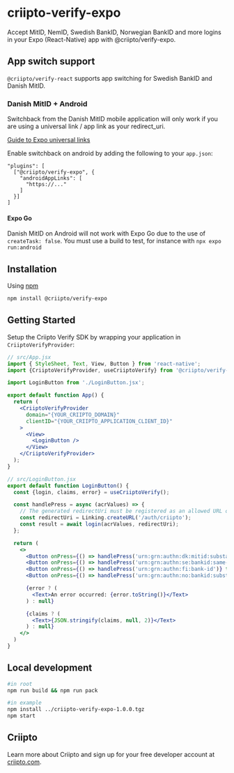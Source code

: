# criipto-verify-expo

Accept MitID, NemID, Swedish BankID, Norwegian BankID and more logins in your Expo (React-Native) app with @criipto/verify-expo.

## App switch support

`@criipto/verify-react` supports app switching for Swedish BankID and Danish MitID.

### Danish MitID + Android

Switchback from the Danish MitID mobile application will only work if you are using a universal link / app link as your redirect_uri.

[Guide to Expo universal links](https://docs.expo.dev/guides/deep-linking/)

Enable switchback on android by adding the following to your `app.json`:

```
"plugins": [
  ["@criipto/verify-expo", {
    "androidAppLinks": [
      "https://..."
    ]
  }]
]
```

#### Expo Go

Danish MitID on Android will not work with Expo Go due to the use of `createTask: false`. You must use a build to test, for instance with `npx expo run:android`

## Installation

Using [npm](https://npmjs.org/)

```sh
npm install @criipto/verify-expo
```

## Getting Started

Setup the Criipto Verify SDK by wrapping your application in `CriiptoVerifyProvider`:

```jsx
// src/App.jsx
import { StyleSheet, Text, View, Button } from 'react-native';
import {CriiptoVerifyProvider, useCriiptoVerify} from '@criipto/verify-expo';

import LoginButton from './LoginButton.jsx';

export default function App() {
  return (
    <CriiptoVerifyProvider
      domain="{YOUR_CRIIPTO_DOMAIN}"
      clientID="{YOUR_CRIIPTO_APPLICATION_CLIENT_ID}"
    >
      <View>
        <LoginButton />
      </View>
    </CriiptoVerifyProvider>
  );
}

// src/LoginButton.jsx
export default function LoginButton() {
  const {login, claims, error} = useCriiptoVerify();

  const handlePress = async (acrValues) => {
    // The generated redirectUri must be registered as an allowed URL on your application via the Criipto Dashboard.
    const redirectUri = Linking.createURL('/auth/criipto');
    const result = await login(acrValues, redirectUri);
  };

  return (
    <>
      <Button onPress={() => handlePress('urn:grn:authn:dk:mitid:substantial')} title="Login with Danish MitID" />
      <Button onPress={() => handlePress('urn:grn:authn:se:bankid:same-device')} title="Login with Swedish BankID" />
      <Button onPress={() => handlePress('urn:grn:authn:fi:bank-id')} title="Login with Finnish BankID" />
      <Button onPress={() => handlePress('urn:grn:authn:no:bankid:substantial')} title="Login with Norwegian BankID" />

      {error ? (
        <Text>An error occurred: {error.toString()}</Text>
      ) : null}

      {claims ? (
        <Text>{JSON.stringify(claims, null, 2)}</Text>
      ) : null}
    </>
  )
}
```

## Local development

```sh
#in root
npm run build && npm run pack

#in example
npm install ../criipto-verify-expo-1.0.0.tgz
npm start
```

## Criipto

Learn more about Criipto and sign up for your free developer account at [criipto.com](https://www.criipto.com).
